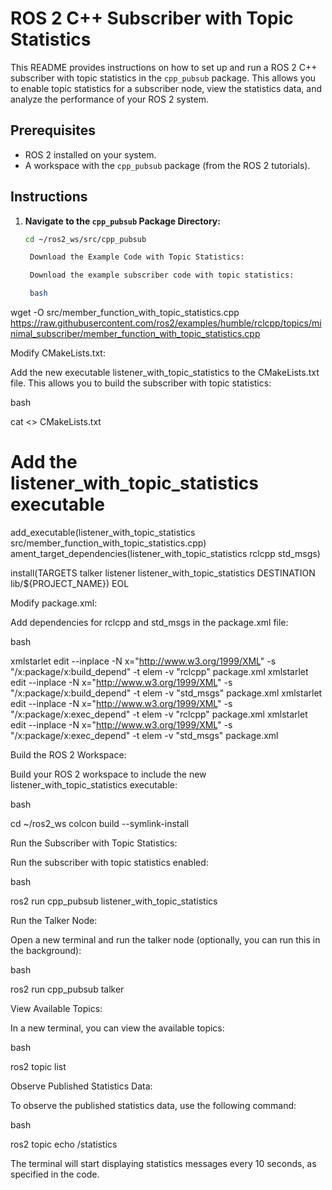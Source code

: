 # ROS 2 C++ Subscriber with Topic Statistics

This README provides instructions on how to set up and run a ROS 2 C++ subscriber with topic statistics in the `cpp_pubsub` package. This allows you to enable topic statistics for a subscriber node, view the statistics data, and analyze the performance of your ROS 2 system.

## Prerequisites

- ROS 2 installed on your system.
- A workspace with the `cpp_pubsub` package (from the ROS 2 tutorials).

## Instructions

1. **Navigate to the `cpp_pubsub` Package Directory:**

   ```bash
   cd ~/ros2_ws/src/cpp_pubsub

    Download the Example Code with Topic Statistics:

    Download the example subscriber code with topic statistics:

    bash

wget -O src/member_function_with_topic_statistics.cpp https://raw.githubusercontent.com/ros2/examples/humble/rclcpp/topics/minimal_subscriber/member_function_with_topic_statistics.cpp

Modify CMakeLists.txt:

Add the new executable listener_with_topic_statistics to the CMakeLists.txt file. This allows you to build the subscriber with topic statistics:

bash

cat <<EOL >> CMakeLists.txt

# Add the listener_with_topic_statistics executable
add_executable(listener_with_topic_statistics src/member_function_with_topic_statistics.cpp)
ament_target_dependencies(listener_with_topic_statistics rclcpp std_msgs)

install(TARGETS
  talker
  listener
  listener_with_topic_statistics
  DESTINATION lib/\${PROJECT_NAME})
EOL

Modify package.xml:

Add dependencies for rclcpp and std_msgs in the package.xml file:

bash

xmlstarlet edit --inplace -N x="http://www.w3.org/1999/XML" -s "/x:package/x:build_depend" -t elem -v "rclcpp" package.xml
xmlstarlet edit --inplace -N x="http://www.w3.org/1999/XML" -s "/x:package/x:build_depend" -t elem -v "std_msgs" package.xml
xmlstarlet edit --inplace -N x="http://www.w3.org/1999/XML" -s "/x:package/x:exec_depend" -t elem -v "rclcpp" package.xml
xmlstarlet edit --inplace -N x="http://www.w3.org/1999/XML" -s "/x:package/x:exec_depend" -t elem -v "std_msgs" package.xml

Build the ROS 2 Workspace:

Build your ROS 2 workspace to include the new listener_with_topic_statistics executable:

bash

cd ~/ros2_ws
colcon build --symlink-install

Run the Subscriber with Topic Statistics:

Run the subscriber with topic statistics enabled:

bash

ros2 run cpp_pubsub listener_with_topic_statistics

Run the Talker Node:

Open a new terminal and run the talker node (optionally, you can run this in the background):

bash

ros2 run cpp_pubsub talker

View Available Topics:

In a new terminal, you can view the available topics:

bash

ros2 topic list

Observe Published Statistics Data:

To observe the published statistics data, use the following command:

bash

ros2 topic echo /statistics

The terminal will start displaying statistics messages every 10 seconds, as specified in the code.
